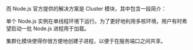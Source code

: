 
而 Node.js 官方提供的解决方案是 Cluster 模块，其中包含一段简介：

单个 Node.js 实例在单线程环境下运行。为了更好地利用多核环境，用户有时希望启动一批 Node.js 进程用于加载。

集群化模块使得你很方便地创建子进程，以便于在服务端口之间共享。
